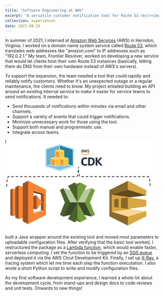 ```yaml
---
title: "Software Engineering at AWS"
excerpt: "A versatile customer notification tool for Route 53.<br/><img width='400px' src='/images/aws_logo.png'>"
collection: experiences
date: 2021-08-26
---
```


In summer of 2021, I interned at [Amazon Web Services](https://aws.amazon.com/) (AWS) in Herndon, Virginia. I worked on a domain name system service called [Route 53](https://aws.amazon.com/route53/), which translates web addresses like "amazon.com" to IP addresses such as "192.0.2.1." My team, Frontier Resolver, worked on developing a new service that would let clients host their own Route 53 instances (basically, letting them do DNS from their own hardware instead of AWS's servers).

To support the expansion, the team needed a tool that could rapidly and reliably notify customers. Whether it's an unexpected outage or a regular maintenance, the clients need to know. My project entailed building an API around an existing internal service to make it easier for service teams to send notifications. It needed to:
* Send thousands of notifications within minutes via email and other channels.
* Support a variety of events that could trigger notifications.
* Minimize unnecessary work for those using the tool.
* Support both manual and programmatic use.
* Integrate across teams.

<img align="right" width="500px" src="/images/aws_tools.png">

I built a Java wrapper around the existing tool and moved most parameters to uploadable configuration files. After verifying that the basic tool worked, I restructured the package as a [Lambda function](https://aws.amazon.com/lambda/), which would enable faster, serverless computing. I set the function to be triggered by an [SQS queue](https://aws.amazon.com/sqs/) and deployed it via the AWS Clout Development Kit. Finally, I set up [X-Ray](https://aws.amazon.com/xray/), a tracing system which let me time each step the function executation. I also wrote a short Python script to write and modify configuration files.

As my first software development experience, I learned a whole lot about the development cycle, from stand-ups and design docs to code reviews and unit tests. Onwards to new things!